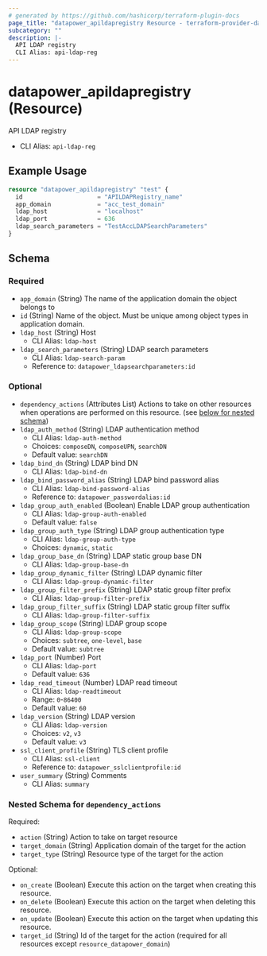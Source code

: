 ```yaml
---
# generated by https://github.com/hashicorp/terraform-plugin-docs
page_title: "datapower_apildapregistry Resource - terraform-provider-datapower"
subcategory: ""
description: |-
  API LDAP registry
  CLI Alias: api-ldap-reg
---
```


# datapower_apildapregistry (Resource)

API LDAP registry
  - CLI Alias: `api-ldap-reg`

## Example Usage

```terraform
resource "datapower_apildapregistry" "test" {
  id                     = "APILDAPRegistry_name"
  app_domain             = "acc_test_domain"
  ldap_host              = "localhost"
  ldap_port              = 636
  ldap_search_parameters = "TestAccLDAPSearchParameters"
}
```

<!-- schema generated by tfplugindocs -->
## Schema

### Required

- `app_domain` (String) The name of the application domain the object belongs to
- `id` (String) Name of the object. Must be unique among object types in application domain.
- `ldap_host` (String) Host
  - CLI Alias: `ldap-host`
- `ldap_search_parameters` (String) LDAP search parameters
  - CLI Alias: `ldap-search-param`
  - Reference to: `datapower_ldapsearchparameters:id`

### Optional

- `dependency_actions` (Attributes List) Actions to take on other resources when operations are performed on this resource. (see [below for nested schema](#nestedatt--dependency_actions))
- `ldap_auth_method` (String) LDAP authentication method
  - CLI Alias: `ldap-auth-method`
  - Choices: `composeDN`, `composeUPN`, `searchDN`
  - Default value: `searchDN`
- `ldap_bind_dn` (String) LDAP bind DN
  - CLI Alias: `ldap-bind-dn`
- `ldap_bind_password_alias` (String) LDAP bind password alias
  - CLI Alias: `ldap-bind-password-alias`
  - Reference to: `datapower_passwordalias:id`
- `ldap_group_auth_enabled` (Boolean) Enable LDAP group authentication
  - CLI Alias: `ldap-group-auth-enabled`
  - Default value: `false`
- `ldap_group_auth_type` (String) LDAP group authentication type
  - CLI Alias: `ldap-group-auth-type`
  - Choices: `dynamic`, `static`
- `ldap_group_base_dn` (String) LDAP static group base DN
  - CLI Alias: `ldap-group-base-dn`
- `ldap_group_dynamic_filter` (String) LDAP dynamic filter
  - CLI Alias: `ldap-group-dynamic-filter`
- `ldap_group_filter_prefix` (String) LDAP static group filter prefix
  - CLI Alias: `ldap-group-filter-prefix`
- `ldap_group_filter_suffix` (String) LDAP static group filter suffix
  - CLI Alias: `ldap-group-filter-suffix`
- `ldap_group_scope` (String) LDAP group scope
  - CLI Alias: `ldap-group-scope`
  - Choices: `subtree`, `one-level`, `base`
  - Default value: `subtree`
- `ldap_port` (Number) Port
  - CLI Alias: `ldap-port`
  - Default value: `636`
- `ldap_read_timeout` (Number) LDAP read timeout
  - CLI Alias: `ldap-readtimeout`
  - Range: `0`-`86400`
  - Default value: `60`
- `ldap_version` (String) LDAP version
  - CLI Alias: `ldap-version`
  - Choices: `v2`, `v3`
  - Default value: `v3`
- `ssl_client_profile` (String) TLS client profile
  - CLI Alias: `ssl-client`
  - Reference to: `datapower_sslclientprofile:id`
- `user_summary` (String) Comments
  - CLI Alias: `summary`

<a id="nestedatt--dependency_actions"></a>
### Nested Schema for `dependency_actions`

Required:

- `action` (String) Action to take on target resource
- `target_domain` (String) Application domain of the target for the action
- `target_type` (String) Resource type of the target for the action

Optional:

- `on_create` (Boolean) Execute this action on the target when creating this resource.
- `on_delete` (Boolean) Execute this action on the target when deleting this resource.
- `on_update` (Boolean) Execute this action on the target when updating this resource.
- `target_id` (String) Id of the target for the action (required for all resources except `resource_datapower_domain`)

